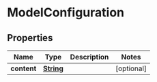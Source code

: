 

# ModelConfiguration


## Properties

| Name | Type | Description | Notes |
|------------ | ------------- | ------------- | -------------|
|**content** | [**String**](String.md) |  |  [optional] |



